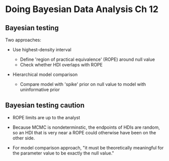# Doing Bayesian Data Analysis Ch 12

## Bayesian testing

Two approaches:

* Use highest-density interval
    + Define 'region of practical equivalence' (ROPE) around null value
    + Check whether HDI overlaps with ROPE  
    
* Hierarchical model comparison
    + Compare model with 'spike' prior on null value to model with uninformative 
    prior


## Bayesian testing caution

* ROPE limits are up to the analyst

* Because MCMC is nondeterminstic, the endpoints of HDIs are random, so an HDI 
that is very near a ROPE could otherwise have been on the other side.

* For model comparison approach, "it must be theoretically meaningful for the 
parameter value to be exactly the null value."
